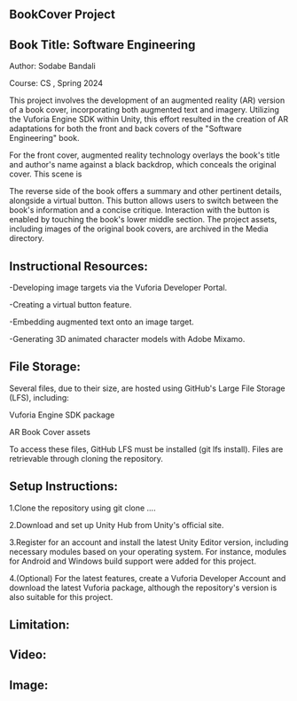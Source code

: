  BookCover Project
----------------------------------------
Book Title: Software Engineering
--------------------------------------------
Author: Sodabe Bandali

Course: CS , Spring 2024

This project involves the development of an augmented reality (AR) version of a book cover, incorporating both augmented text and imagery. Utilizing the Vuforia Engine SDK within Unity, this effort resulted in the creation of AR adaptations for both the front and back covers of the "Software Engineering" book.

For the front cover, augmented reality technology overlays the book's title and author's name against a black backdrop, which conceals the original cover. This scene is

The reverse side of the book offers a summary and other pertinent details, alongside a virtual button. This button allows users to switch between the book's information and a concise critique. Interaction with the button is enabled by touching the book's lower middle section. The project assets, including images of the original book covers, are archived in the Media directory.

Instructional Resources:
--------------------------------
-Developing image targets via the Vuforia Developer Portal.

-Creating a virtual button feature.

-Embedding augmented text onto an image target.

-Generating 3D animated character models with Adobe Mixamo.

File Storage:
----------------------------------------------
Several files, due to their size, are hosted using GitHub's Large File Storage (LFS), including:

Vuforia Engine SDK package

AR Book Cover assets

To access these files, GitHub LFS must be installed (git lfs install). Files are retrievable through cloning the repository.

Setup Instructions:
---------------------------------------------------------------
1.Clone the repository using git clone ....

2.Download and set up Unity Hub from Unity's official site.

3.Register for an account and install the latest Unity Editor version, including necessary modules based on your operating system. For instance, modules for Android and Windows build support were added for this project.

4.(Optional) For the latest features, create a Vuforia Developer Account and download the latest Vuforia package, although the repository's version is also suitable for this project.


Limitation:
--------------------------









Video:
---------------------------


Image:
----------------
